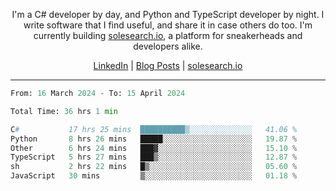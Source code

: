 <p align="center">I'm a C# developer by day, and Python and TypeScript developer by night. I write software that I find useful, and share it in case others do too. I'm currently building <a href="https://solesearch.io">solesearch.io</a>, a platform for sneakerheads and developers alike.</p>
<p align="center">
  <a href="https://www.linkedin.com/in/peter-rauscher">LinkedIn</a>
  |
  <a href="https://dev.to/peterrauscher">Blog Posts</a>
  |
  <a href="https://solesearch.io">solesearch.io</a>
</p>
<hr/>
<!--START_SECTION:waka-->

```python
From: 16 March 2024 - To: 15 April 2024

Total Time: 36 hrs 1 min

C#           17 hrs 25 mins  ██████████▒░░░░░░░░░░░░░░   41.06 %
Python       8 hrs 26 mins   █████░░░░░░░░░░░░░░░░░░░░   19.87 %
Other        6 hrs 24 mins   ███▓░░░░░░░░░░░░░░░░░░░░░   15.10 %
TypeScript   5 hrs 27 mins   ███▒░░░░░░░░░░░░░░░░░░░░░   12.87 %
sh           2 hrs 22 mins   █▒░░░░░░░░░░░░░░░░░░░░░░░   05.60 %
JavaScript   30 mins         ▒░░░░░░░░░░░░░░░░░░░░░░░░   01.18 %
```

<!--END_SECTION:waka-->
